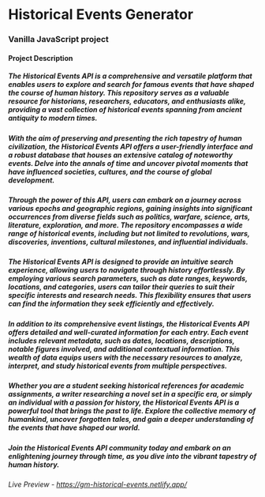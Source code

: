 # Historical Events Generator

### Vanilla JavaScript project

#### Project Description

##### The Historical Events API is a comprehensive and versatile platform that enables users to explore and search for famous events that have shaped the course of human history. This repository serves as a valuable resource for historians, researchers, educators, and enthusiasts alike, providing a vast collection of historical events spanning from ancient antiquity to modern times.

##### With the aim of preserving and presenting the rich tapestry of human civilization, the Historical Events API offers a user-friendly interface and a robust database that houses an extensive catalog of noteworthy events. Delve into the annals of time and uncover pivotal moments that have influenced societies, cultures, and the course of global development.

##### Through the power of this API, users can embark on a journey across various epochs and geographic regions, gaining insights into significant occurrences from diverse fields such as politics, warfare, science, arts, literature, exploration, and more. The repository encompasses a wide range of historical events, including but not limited to revolutions, wars, discoveries, inventions, cultural milestones, and influential individuals.

##### The Historical Events API is designed to provide an intuitive search experience, allowing users to navigate through history effortlessly. By employing various search parameters, such as date ranges, keywords, locations, and categories, users can tailor their queries to suit their specific interests and research needs. This flexibility ensures that users can find the information they seek efficiently and effectively.

##### In addition to its comprehensive event listings, the Historical Events API offers detailed and well-curated information for each entry. Each event includes relevant metadata, such as dates, locations, descriptions, notable figures involved, and additional contextual information. This wealth of data equips users with the necessary resources to analyze, interpret, and study historical events from multiple perspectives.

##### Whether you are a student seeking historical references for academic assignments, a writer researching a novel set in a specific era, or simply an individual with a passion for history, the Historical Events API is a powerful tool that brings the past to life. Explore the collective memory of humankind, uncover forgotten tales, and gain a deeper understanding of the events that have shaped our world.

##### Join the Historical Events API community today and embark on an enlightening journey through time, as you dive into the vibrant tapestry of human history.

###### Live Preview - https://gm-historical-events.netlify.app/
